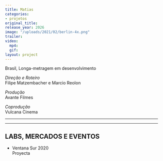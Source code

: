 ```yaml
---
title: Matias
categories:
- projetos
original_title: 
release_year: 2026
image: "/uploads/2021/02/berlin-4x.png"
trailer: 
video:
  mp4: 
  gif: 
layout: project
---
```


Brasil, Longa-metragem em desenvolvimento

*Direção e Roteiro*\
Filipe Matzembacher e Marcio Reolon

*Produção*\
Avante Filmes

*Coprodução*\
Vulcana Cinema

---

---

## LABS, MERCADOS E EVENTOS

* Ventana Sur 2020\
  Proyecta